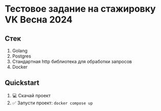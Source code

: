# Тестовое задание на стажировку VK Весна 2024


## Стек
1. Golang
2. Postgres
3. Стандартная http библиотека для обработки запросов
4. Docker

## Quickstart
1. 💻 Скачай проект
2. ✅ Запусти проект: `docker compose up`